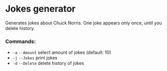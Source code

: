 # Jokes generator
Generates jokes about Chuck Norris. One joke appears only once, until you delete history.

### Commands:

- `-a` `--Amount` select amount of jokes (default: 10)
- `-j` `--Jokes` print jokes
- `-d` `--Delete` delete history of jokes